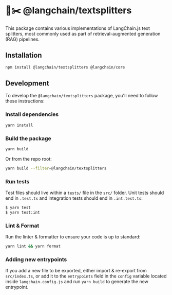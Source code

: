 # 🦜✂️ @langchain/textsplitters

This package contains various implementations of LangChain.js text splitters, most commonly used as part of retrieval-augmented generation (RAG) pipelines.

## Installation

```bash npm2yarn
npm install @langchain/textsplitters @langchain/core
```

## Development

To develop the `@langchain/textsplitters` package, you'll need to follow these instructions:

### Install dependencies

```bash
yarn install
```

### Build the package

```bash
yarn build
```

Or from the repo root:

```bash
yarn build --filter=@langchain/textsplitters
```

### Run tests

Test files should live within a `tests/` file in the `src/` folder. Unit tests should end in `.test.ts` and integration tests should
end in `.int.test.ts`:

```bash
$ yarn test
$ yarn test:int
```

### Lint & Format

Run the linter & formatter to ensure your code is up to standard:

```bash
yarn lint && yarn format
```

### Adding new entrypoints

If you add a new file to be exported, either import & re-export from `src/index.ts`, or add it to the `entrypoints` field in the `config` variable located inside `langchain.config.js` and run `yarn build` to generate the new entrypoint.
